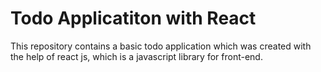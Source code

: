 # Todo Applicatiton with React

This repository contains a basic todo application which was created with the help of react js, which is a javascript library for front-end.
